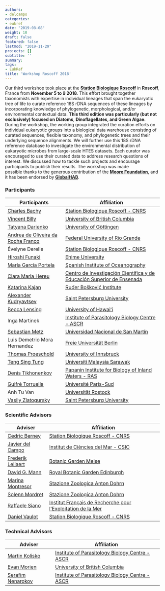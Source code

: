 ```yaml
---
authors:
- delcampo
categories:
- eukref
date: "2019-08-08"
weight: 10
draft: false
featured: false
lastmod: "2019-11-29"
projects: []
subtitle: ''
summary:
tags:
- EukRef
title: 'Workshop Roscoff 2018'
---
```


Our third workshop took place at the **[Station Biologique Roscoff](http://www.sb-roscoff.fr/)** in **Roscoff**, France from **November 5 to 9 2018**. This effort brought together taxonomists with expertise in individual lineages that span the eukaryotic tree of life to curate reference 18S rDNA sequences of these lineages by incorporating knowledge of phylogenetic, morphological, and/or environmental contextual data. **This third edition was particularly (but not exclusively) focused on Diatoms, Dinoflagellates, and Green Algae**. During the workshop, the working group integrated the curation efforts on individual eukaryotic groups into a biological data warehouse consisting of curated sequences, flexible taxonomy, and phylogenetic trees and their underlying sequence alignments. We will further use this 18S rDNA reference database to investigate the environmental distribution of eukaryotic microbes from large-scale HTES datasets. Each curator was encouraged to use their curated data to address research questions of interest. We discussed how to tackle such projects and encourage participants to publish their results. The workshop was made possible thanks to the generous contribution of the **[Moore Foundation](https://www.moore.org/)**, and it has been endorsed by **[GlobalHAB](http://www.globalhab.info/)**.

### Participants

| Participants                       | Affiliation                                                            |
|------------------------------------|------------------------------------------------------------------------|
| [Charles Bachy](https://scholar.google.com/citations?user=iiLosgQAAAAJ&hl)                      | [Station Biologique Roscoff - CNRS](http://www.sb-roscoff.fr/)                                      |
| [Vincent Billy](https://www.researchgate.net/profile/Vincent_Billy2)                      | [University of British Columbia](https://www.ubc.ca/)                                         |
| [Tatyana Darienko](https://scholar.google.com/citations?user=U3SAz3MAAAAJ&hl)                   | [University of Göttingen](https://www.uni-goettingen.de/en/1.html)                                                |
| [Andrea de Oliveira da Rocha Franco](https://www.researchgate.net/profile/Andrea_De_Oliveira_Da_Rocha_Franco) | [Federal University of Rio Grande](https://www.furg.br/en/)                                       |
| Évelyne Derelle                    | [Station Biologique Roscoff - CNRS](http://www.sb-roscoff.fr/)                                      |
| [Hiroshi Funaki](https://www.researchgate.net/profile/Hiroshi_Funaki3)                     | [Ehime University](https://www.ehime-u.ac.jp/english/)                                                       |
| [María García Portela](https://www.researchgate.net/profile/Maria_Garcia-Portela)               | [Spanish Institute of Oceanography](http://www.ieo.es/en/)                                      |
| [Clara Maria Hereu](https://scholar.google.com/citations?user=7rpTXywAAAAJ&hl)                  | [Centro de Investigación Científica y de Educación Superior de Ensenada](https://www.cicese.edu.mx/) |
| [Katarina Kajan](https://www.researchgate.net/profile/Katarina_Kajan2)                     | [Ruđer Bošković Institute](https://www.irb.hr/eng)                                               |
| [Alexander Kudryavtsev](https://scholar.google.com/citations?user=lL3ryHYAAAAJ&hl)              | [Saint Petersburg University](http://english.spbu.ru/)                                      |
| [Becca Lensing](https://www.researchgate.net/profile/Becca_Lensing2)                      | [University of Hawaiʻi](https://www.hawaii.edu/)                                                  |
| Inga Martinek                      | [Institute of Parasitology Biology Centre - ASCR](https://www.paru.cas.cz/en/)                        |
| [Sebastian Metz](https://scholar.google.com/citations?user=NEBQ-ukAAAAJ)                     | [Universidad Nacional de San Martín](http://www.unsam.edu.ar/english/)                                     |
| Luis Demetrio Mora Hernandez       | [Freie Universität Berlin](https://www.fu-berlin.de/en/index.html)                                               |
| [Thomas Proeschold](https://scholar.google.com/citations?user=ZO6m4HoAAAAJ&hl)                  | [University of Innsbruck](https://www.uibk.ac.at/index.html.en)                                                |
| [Teng Sing Tung](https://scholar.google.com/citations?user=xLM2vNkAAAAJ&hl)                     | [Universiti Malaysia Sarawak](http://www.unimas.my/)                                            |
| [Denis Tikhonenkov](https://scholar.google.com/citations?user=OQBJzCkAAAAJ&hl)                  | [Papanin Institute for Biology of Inland Waters - RAS](https://ibiw.ru/index.php?p=about&lang=en)                   |
| [Guifré Torruella](https://scholar.google.com/citations?user=FAQEDSUAAAAJ&hl)                   | [Université Paris-Sud](http://www.u-psud.fr/en/index.html)                                                   |
| Anh Tu Van                         | [Universität Rostock](https://www.uni-rostock.de/en/)                                                    |
| [Vasily Zlatogursky](https://www.researchgate.net/profile/Vasily_Zlatogursky)                 | [Saint Petersburg University](http://english.spbu.ru/)                                       |

### Scientific Advisors

| Adviser           | Affiliation                                                   |
|-------------------|--------------------------------------------------------------|
| [Cedric Berney](https://www.researchgate.net/profile/Cedric_Berney2)     | [Station Biologique Roscoff - CNRS](http://www.sb-roscoff.fr/)                            |
| [Javier del Campo](https://scholar.google.com/citations?user=Mty5iQYAAAAJ&hl)  | [Institut de Ciències del Mar - CSIC](http://www.icm.csic.es/)                                 |
| [Frederik Leliaert](https://scholar.google.com/citations?user=MhFc-CsAAAAJ&hl) | [Botanic Garden Meise](https://www.plantentuinmeise.be/en/home/)                                         |
| [David G. Mann](https://scholar.google.com/citations?user=RbBz8RcAAAAJ&hl)     | [Royal Botanic Garden Edinburgh](https://www.rbge.org.uk/)                               |
| [Marina Montresor](https://scholar.google.com/citations?user=qbWLPl4AAAAJ&hl)  | [Stazione Zoologica Anton Dohrn](http://www.szn.it/index.php/en/)                               |
| [Solenn Mordret](https://scholar.google.com/citations?user=3qC5SgIAAAAJ&hl)    | [Stazione Zoologica Anton Dohrn](http://www.szn.it/index.php/en/)                               |
| [Raffaele Siano](https://www.researchgate.net/profile/Raffaele_Siano)    | [Institut Français de Recherche pour l'Exploitation de la Mer](https://wwz.ifremer.fr/en/) |
| [Daniel Vaulot](https://scholar.google.com/citations?user=kcwZqRwAAAAJ&hl)     | [Station Biologique Roscoff - CNRS](http://www.sb-roscoff.fr/)                            |

### Technical Advisors

| Adviser           | Affiliation                                      |
|-------------------|-------------------------------------------------|
| [Martin Kolisko](https://scholar.google.com/citations?user=hfRmRWcAAAAJ&hl)    | [Institute of Parasitology Biology Centre - ASCR](https://www.paru.cas.cz/en/) |
| [Evan Morien](https://scholar.google.com/citations?user=5lLaKqEAAAAJ&hl)       | [University of British Columbia](https://www.ubc.ca/)                  |
| [Serafim Nenarokov](https://scholar.google.com/citations?user=maAnfhQAAAAJ) | [Institute of Parasitology Biology Centre - ASCR](https://www.paru.cas.cz/en/) |

